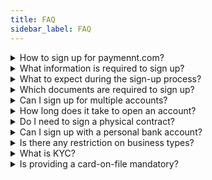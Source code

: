 ```yaml
---
title: FAQ
sidebar_label: FAQ
---
```


<details><summary>How to sign up for paymennt.com?</summary>

## How to sign up for paymennt.com?

Getting started with **Paymennt** is quick and easy!

### 1-Download the paymennt app

* For iOS: Download from the [<ins>App Store</ins>](https://apps.apple.com/jo/app/pointcheckout-terminal/id1505434910)
* For Android: Get it on [<ins>Google Play</ins>](https://play.google.com/store/apps/details?id=com.pointcheckout.terminal&hl=en)

### 2-Sign up in minutes

Open the **Paymennt** app and follow the on-screen instructions to create your account. Be sure to have your required documents ready to ensure a smooth and efficient registration process.
</details>

<details><summary>What information is required to sign up?</summary>

## What information is required to sign up?

During the onboarding process, we will also ask for information that includes your company’s online presence, such as your Instagram handle and website, as well as your business details, including name and business address. We will also request general details about your business, including an estimate of your monthly revenue.

</details>

<details><summary>What to expect during the sign-up process?</summary>

## What to expect during the sign-up process?

1. **Set up your account**:
   * Verify Your Phone Number — Receive and input a verification code
   * Create a Secure PIN — Set up a PIN code for security
   * Enable Biometric Login — For added convenience, set up fingerprint or facial recognition
   * Agree to Terms — Review and accept our [<ins>Plans and Pricing</ins>](https://www.paymennt.com/en/pricing), Terms and Conditions, and [<ins>Privacy Notice</ins>](https://www.paymennt.com/en/legal)
   * Choose Your Referral Source — If applicable, indicate how you heard about us
   * Submit Personal Information — Enter accurate personal details and upload a clear image of your Emirates ID
   * Complete Identity Verification — Take a selfie to confirm your identity
2. **Provide business information**:
   * Upload Your Trade License — Ensure all related information is accurate
   * Confirm Shareholders Details — Provide and verify details of all shareholders
   * Enter Business Information — Include business details and a link to your online profile
   * Add Bank Details — Input your banking information for transactions
3. **Post-sign-up account setup**:
   * Set Up Your Business Profile — Add your business name, logo, and contact details
   * Choose a Plan — Select the plan that best suits your needs from our available options

</details>

<details><summary>Which documents are required to sign up?</summary>

## Which documents are required to sign up?

To get started, you'll need to have a registered business and the below documents

* Valid UAE Trade License
* Applicant’s Emirates ID
* Bank account details (IBAN)
* Bank account proof (e.g. Bank statement within 6 months)
* Shareholders’ passport and Emirates ID
* Power of Attorney (For applicant registering on behalf of the business owner)
* Memorandum of Association, MoA (For company with 2 or more shareholders)

</details>

<details><summary>Can I sign up for multiple accounts?</summary>

## Can I sign up for multiple accounts?

Yes, you can! Please contact your account manager or our customer service team if you are an existing merchant who would like to set up another account on **Paymennt**.

</details>

<details><summary>How long does it take to open an account?</summary>

## How long does it take to open an account?

Once we receive all the required documents, we’ll typically approve and activate your account within 1-2 business days. To help us speed things along, please double-check your documents before sending them. If anything is missing or outdated, it might take up to 5 business days to complete the process.

</details>

<details><summary>Do I need to sign a physical contract?</summary>

## Do I need to sign a physical contract?

No physical contact is required if you register via the [<ins>Paymennt.com</ins>](https://www.paymennt.com/) mobile app. During registration, you'll digitally agree to our [<ins>Plans and Pricing</ins>](https://www.paymennt.com/en/pricing), Terms and Conditions, and [<ins>Privacy Notice</ins>](https://www.paymennt.com/en/legal). It's all done seamlessly within the app!

</details>

<details><summary>Can I sign up with a personal bank account?</summary>

## Can I sign up with a personal bank account?

For businesses with 100% ownership, you're welcome to sign up using your personal bank account. However, if your business has multiple owners or stakeholders, you'll need to use a business bank account for sign-up.

</details>

<details><summary>Is there any restriction on business types?</summary>

## Is there any restriction on business types?

Yes, some industries may be prohibited or restricted from working with [<ins>Paymennt.com</ins>](https://www.paymennt.com/) due to factors such as local and international laws, risk level, or requirements of payment partners

See the [<ins>List of Restricted Businesses</ins>](https://www.paymennt.com/en/restricted-businesses).

</details>

<details><summary>What is KYC?</summary>

## What is KYC?

KYC is the process that is used to verify the identity of our customers. It involves collecting information such as government-issued ID, address proof, and other relevant documents to confirm the identity of an individual. KYC helps to prevent fraud, money laundering, and other illicit activities by ensuring that we are dealing with legitimate customers.

You can find more information on the <ins>[KYC](4-kyc.md)</ins> page.

</details>

<details><summary>Is providing a card-on-file mandatory?</summary>

## Is providing a card-on-file mandatory?

Yes, providing a Card-on-file is mandatory to ensure you have sufficient funds to use our service and to prevent account freezing. Fees will only be deducted from your payment card if the account balance is insufficient to cover the plan fee and payment device subscription fee.

</details>
